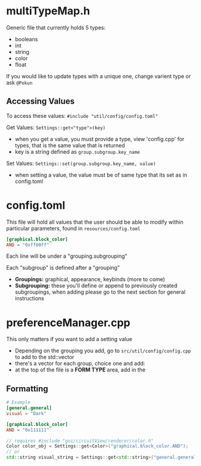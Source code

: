 # multiTypeMap.h 
Generic file that currently holds 5 types:
- booleans
- int
- string
- color
- float

If you would like to update types with a unique one, change varient type or ask `@Pokun`

## Accessing Values
To access these values: `#include "util/config/config.toml"`

Get Values: `Settings::get<"type">(key)`
- when you get a value, you must provide a type, view 'config.cpp' for types, that is the same value that is returned
- key is a string defined as `group.subgroup.key_name`

Set Values: `Settings::set(group.subgroup.key_name, value)`
- when setting a value, the value must be of same type that its set as in config.toml 

# config.toml
This file will hold all values that the user should be able to modify within particular parameters, found in `resources/config.toml`
``` toml
[graphical.block_color]
AND = "0xff00ff"
```
Each line will be under a "grouping.subgrouping"

Each "subgroup" is defined after a "grouping"
- **Groupings:** graphical, appearance, keybinds (more to come)
- **Subgrouping:** these you'll define or append to previously created subgroupings, when adding please go to the next section for general instructions 

# preferenceManager.cpp
This only matters if you want to add a setting value
- Depending on the grouping you add, go to `src/util/config/config.cpp` to add to the std::vector
- there's a vector for each group, choice one and add:
 - at the top of the file is a **FORM TYPE** area, add in the


  

## Formatting
``` toml
# Example
[general.general]
visual = "Dark"

[graphical.block_color]
AND = "0x111111" 
```
``` cpp
// requires #include "gui/circuitView/renderer/color.h" 
Color color_obj = Settings::get<Color>("graphical.block_color.AND");
// or
std::string visual_string = Settings::get<std::string>("general.general.visual");
```


